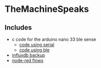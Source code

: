 # TheMachineSpeaks

## Includes

- c code for the arduino nano 33 ble sense
  - [code using serial](./nano33ble/)
  - [code using ble](./ble_try/)
- [influxdb backup](./influxdb_backup/)
- [node-red flows](./noderedflows/)
